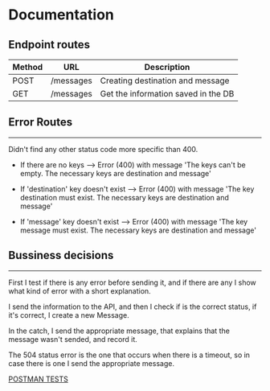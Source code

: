 # Documentation

## Endpoint routes

| Method | URL | Description |
|-------------|-------------|-------------|
| POST | /messages | Creating destination and message |
| GET | /messages | Get the information saved in the DB |




## Error Routes
---
Didn't find any other status code more specific than 400.

- If there are no keys --> Error (400) with message 'The keys can't be empty. The necessary keys are destination and message'

- If 'destination' key doesn't exist --> Error (400) with message 'The key destination must exist. The necessary keys are destination and message'

- If 'message' key doesn't exist --> Error (400) with message 'The key message must exist. The necessary keys are destination and message'


## Bussiness decisions
---

First I test if there is any error before sending it, and if there are any I show what kind of error with a short explanation.

I send the information to the API, and then I check if is the correct status, if it's correct, I create a new Message.

In the catch, I send the appropriate message, that explains that the message wasn't sended, and record it.

The 504 status error is the one that occurs when there is a timeout, so in case there is one I send the appropriate message.



[POSTMAN TESTS](Tests-Exercise02.postman_collection.json)
<!-- | .env  | 
| PORT  | 
| MONDODB_URI  |  -->